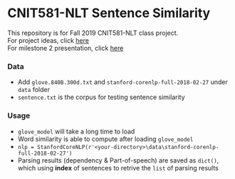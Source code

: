 # CNIT581-NLT Sentence Similarity
This repository is for Fall 2019 CNIT581-NLT class project.  
 For project ideas, click [here](https://docs.google.com/document/d/125JhN6XhmpnZ5nq2uthlHJNAeYQ7m2gv8A8pHmt-73o/edit)  
 For milestone 2 presentation, click [here](https://docs.google.com/presentation/d/1ZaZiEU2XsEFCUAA03z8qERim2d6MGDG9oSFAT9bVzwE/edit#slide=id.g78e23b0480_1_68)  
### Data
  * Add `glove.840B.300d.txt` and `stanford-corenlp-full-2018-02-27` under `data` folder
  * `sentence.txt` is the corpus for testing sentence similarity
  
### Usage
  * `glove_model` will take a long time to load
  * Word similarity is able to compute after loading `glove_model`
  * `nlp = StanfordCoreNLP(r'<your-directory>\data\stanford-corenlp-full-2018-02-27')`
  * Parsing results (dependency & Part-of-speech) are saved as `dict()`, which using **index** of sentences to retrive the `list` of parsing results
